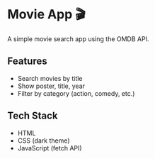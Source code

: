 # Movie App 🎬
A simple movie search app using the OMDB API.

## Features
- Search movies by title
- Show poster, title, year
- Filter by category (action, comedy, etc.)

## Tech Stack
- HTML
- CSS (dark theme)
- JavaScript (fetch API)
